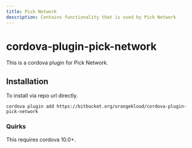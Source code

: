 ```yaml
---
title: Pick Network
description: Contains functionality that is used by Pick Network
---
```


# cordova-plugin-pick-network

This is a cordova plugin for Pick Network.

## Installation

To install via repo url directly.

    cordova plugin add https://bitbucket.org/orangekloud/cordova-plugin-pick-network

### Quirks

This requires cordova 10.0+.